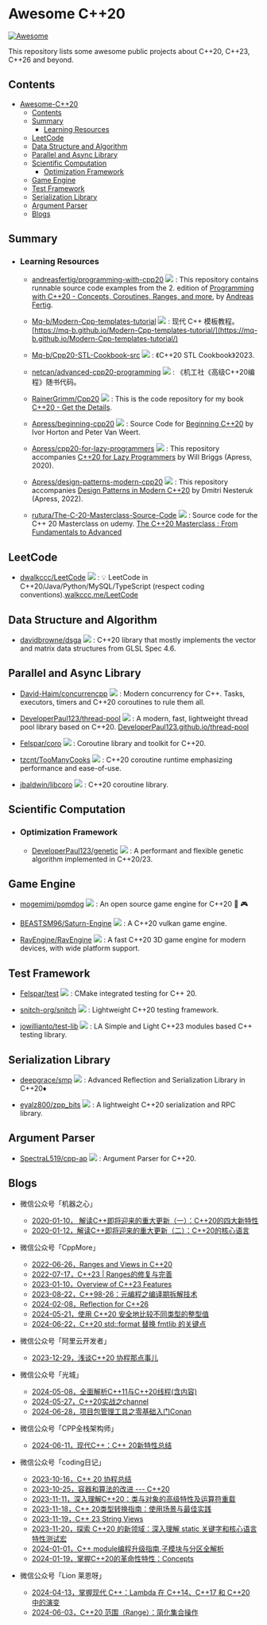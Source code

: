 # Awesome C++20
[![Awesome](https://cdn.rawgit.com/sindresorhus/awesome/d7305f38d29fed78fa85652e3a63e154dd8e8829/media/badge.svg)](https://github.com/sindresorhus/awesome)

This repository lists some awesome public projects about C++20, C++23, C++26 and beyond.

## Contents
- [Awesome-C++20](#awesome-c++20)
  - [Contents](#contents)
  - [Summary](#summary)
    - [Learning Resources](#learning-resources)
  - [LeetCode](#leetcode)
  - [Data Structure and Algorithm](#data-structure-and-algorithm)
  - [Parallel and Async Library](#parallel-and-async-library)
  - [Scientific Computation](#scientific-computation)
    - [Optimization Framework](#optimization-framework)
  - [Game Engine](#game-engine)
  - [Test Framework](#test-framework)
  - [Serialization Library](#serialization-library)
  - [Argument Parser](#argument-parser)
  - [Blogs](#blogs)



## Summary
  - ### Learning Resources

    - [andreasfertig/programming-with-cpp20](https://github.com/andreasfertig/programming-with-cpp20) <img src="https://img.shields.io/github/stars/andreasfertig/programming-with-cpp20?style=social"/> : This repository contains runnable source code examples from the 2. edition of [Programming with C++20 - Concepts, Coroutines, Ranges, and more](https://andreasfertig.com/books/programming-with-cpp20/), by [Andreas Fertig](https://andreasfertig.com/).

    - [Mq-b/Modern-Cpp-templates-tutorial](https://github.com/Mq-b/Modern-Cpp-templates-tutorial) <img src="https://img.shields.io/github/stars/Mq-b/Modern-Cpp-templates-tutorial?style=social"/> : 现代 C++ 模板教程。[https://mq-b.github.io/Modern-Cpp-templates-tutorial/](https://mq-b.github.io/Modern-Cpp-templates-tutorial/)

    - [Mq-b/Cpp20-STL-Cookbook-src](https://github.com/Mq-b/Cpp20-STL-Cookbook-src) <img src="https://img.shields.io/github/stars/Mq-b/Cpp20-STL-Cookbook-src?style=social"/> : 《C++20 STL Cookbook》2023.

    - [netcan/advanced-cpp20-programming](https://github.com/netcan/advanced-cpp20-programming) <img src="https://img.shields.io/github/stars/netcan/advanced-cpp20-programming?style=social"/> : 《机工社《高级C++20编程》随书代码。

    - [RainerGrimm/Cpp20](https://github.com/RainerGrimm/Cpp20) <img src="https://img.shields.io/github/stars/RainerGrimm/Cpp20?style=social"/> : This is the code repository for my book [C++20 - Get the Details](https://leanpub.com/c20).

    - [Apress/beginning-cpp20](https://github.com/Apress/beginning-cpp20) <img src="https://img.shields.io/github/stars/Apress/beginning-cpp20?style=social"/> : Source Code for [Beginning C++20](https://www.apress.com/9781484258835) by Ivor Horton and Peter Van Weert.

    - [Apress/cpp20-for-lazy-programmers](https://github.com/Apress/cpp20-for-lazy-programmers) <img src="https://img.shields.io/github/stars/Apress/cpp20-for-lazy-programmers?style=social"/> : This repository accompanies [C++20 for Lazy Programmers](https://www.apress.com/9781484263051) by Will Briggs (Apress, 2020).

    - [Apress/design-patterns-modern-cpp20](https://github.com/Apress/design-patterns-modern-cpp20) <img src="https://img.shields.io/github/stars/Apress/design-patterns-modern-cpp20?style=social"/> : This repository accompanies [Design Patterns in Modern C++20](https://link.springer.com/book/10.1007/978-1-4842-7295-4) by Dmitri Nesteruk (Apress, 2022).

    - [rutura/The-C-20-Masterclass-Source-Code](https://github.com/rutura/The-C-20-Masterclass-Source-Code) <img src="https://img.shields.io/github/stars/rutura/The-C-20-Masterclass-Source-Code?style=social"/> : Source code for the C++ 20 Masterclass on udemy. [The C++20 Masterclass : From Fundamentals to Advanced](https://www.udemy.com/course/the-modern-cpp-20-masterclass/?couponCode=ENDSEPT2021)



## LeetCode

  - [dwalkccc/LeetCode](https://github.com/walkccc/LeetCode) <img src="https://img.shields.io/github/stars/walkccc/LeetCode?style=social"/> : 💡 LeetCode in C++20/Java/Python/MySQL/TypeScript (respect coding conventions).[walkccc.me/LeetCode](http://walkccc.me/LeetCode)




## Data Structure and Algorithm

  - [davidbrowne/dsga](https://github.com/davidbrowne/dsga) <img src="https://img.shields.io/github/stars/davidbrowne/dsga?style=social"/> : C++20 library that mostly implements the vector and matrix data structures from GLSL Spec 4.6.






## Parallel and Async Library

  - [David-Haim/concurrencpp](https://github.com/David-Haim/concurrencpp) <img src="https://img.shields.io/github/stars/David-Haim/concurrencpp?style=social"/> : Modern concurrency for C++. Tasks, executors, timers and C++20 coroutines to rule them all.

  - [DeveloperPaul123/thread-pool](https://github.com/DeveloperPaul123/thread-pool) <img src="https://img.shields.io/github/stars/DeveloperPaul123/thread-pool?style=social"/> : A modern, fast, lightweight thread pool library based on C++20. [DeveloperPaul123.github.io/thread-pool](https://developerpaul123.github.io/thread-pool)

  - [Felspar/coro](https://github.com/Felspar/coro) <img src="https://img.shields.io/github/stars/Felspar/coro?style=social"/> : Coroutine library and toolkit for C++20.

  - [tzcnt/TooManyCooks](https://github.com/tzcnt/TooManyCooks) <img src="https://img.shields.io/github/stars/tzcnt/TooManyCooks?style=social"/> : C++20 coroutine runtime emphasizing performance and ease-of-use.

  - [jbaldwin/libcoro](https://github.com/jbaldwin/libcoro) <img src="https://img.shields.io/github/stars/jbaldwin/libcoro?style=social"/> : C++20 coroutine library.




## Scientific Computation

  - ### Optimization Framework

    - [DeveloperPaul123/genetic](https://github.com/DeveloperPaul123/genetic) <img src="https://img.shields.io/github/stars/DeveloperPaul123/genetic?style=social"/> : A performant and flexible genetic algorithm implemented in C++20/23.


## Game Engine

  - [mogemimi/pomdog](https://github.com/mogemimi/pomdog) <img src="https://img.shields.io/github/stars/mogemimi/pomdog?style=social"/> : An open source game engine for C++20 🐶 🎮

  - [BEASTSM96/Saturn-Engine](https://github.com/BEASTSM96/Saturn-Engine) <img src="https://img.shields.io/github/stars/BEASTSM96/Saturn-Engine?style=social"/> : A C++20 vulkan game engine.

  - [RavEngine/RavEngine](https://github.com/RavEngine/RavEngine) <img src="https://img.shields.io/github/stars/RavEngine/RavEngine?style=social"/> : A fast C++20 3D game engine for modern devices, with wide platform support.




## Test Framework

  - [Felspar/test](https://github.com/Felspar/test) <img src="https://img.shields.io/github/stars/Felspar/test?style=social"/> : CMake integrated testing for C++ 20.

  - [snitch-org/snitch](https://github.com/snitch-org/snitch) <img src="https://img.shields.io/github/stars/snitch-org/snitch?style=social"/> : Lightweight C++20 testing framework.

  - [jowillianto/test-lib](https://github.com/jowillianto/test-lib) <img src="https://img.shields.io/github/stars/jowillianto/test-lib?style=social"/> : LA Simple and Light C++23 modules based C++ testing library.





## Serialization Library

  - [deepgrace/smp](https://github.com/deepgrace/smp) <img src="https://img.shields.io/github/stars/deepgrace/smp?style=social"/> : Advanced Reflection and Serialization Library in C++20♦️

  - [eyalz800/zpp_bits](https://github.com/eyalz800/zpp_bits) <img src="https://img.shields.io/github/stars/eyalz800/zpp_bits?style=social"/> : A lightweight C++20 serialization and RPC library.



## Argument Parser

  - [SpectraL519/cpp-ap](https://github.com/SpectraL519/cpp-ap) <img src="https://img.shields.io/github/stars/SpectraL519/cpp-ap?style=social"/> : Argument Parser for C++20.



## Blogs

  - 微信公众号「机器之心」
    - [2020-01-10， 解读C++即将迎来的重大更新（一）：C++20的四大新特性](https://mp.weixin.qq.com/s/QpqvZ3a7nFdHGjIBiKX67g)
    - [2020-01-12，解读C++即将迎来的重大更新（二）：C++20的核心语言](https://mp.weixin.qq.com/s/x1oSTB71lK-NqQoCJ6fXbg)

  - 微信公众号「CppMore」
    - [2022-06-26，Ranges and Views in C++20](https://mp.weixin.qq.com/s/k3CC5p8N06gU6A8rmgs7Jg)
    - [2022-07-17，C++23 | Ranges的修复与完善](https://mp.weixin.qq.com/s/KL_8ogvnnowubHdbO__OvA)
    - [2023-01-10，Overview of C++23 Features](https://mp.weixin.qq.com/s/4PKnoEDmYppYeJoh7oUVWg)
    - [2023-08-22，C++98-26：元编程之编译期拆解技术](https://mp.weixin.qq.com/s/yvOBWFKUNCFxLrmBhJMo9Q)
    - [2024-02-08，Reflection for C++26](https://mp.weixin.qq.com/s/foqXEdIP03GZ7iKPUJsemA)
    - [2024-05-21，使用 C++20 安全地比较不同类型的整型值](https://mp.weixin.qq.com/s/VtAjOOf991LkUGNbio2HTg)
    - [2024-06-22，C++20 std::format 替换 fmtlib 的关键点](https://mp.weixin.qq.com/s/wbT4DvHqVxoaQqFnWJE-iA)

  - 微信公众号「阿里云开发者」
    - [2023-12-29，浅谈C++20 协程那点事儿](https://mp.weixin.qq.com/s/0njDHtz_SGPkrr4ndAWHaA)

  - 微信公众号「光城」
    - [2024-05-08，全面解析C++11与C++20线程(含内容)](https://mp.weixin.qq.com/s/xtaTqqf3Y2RFPm2mrA-0Qg)
    - [2024-05-27，C++20实战之channel](https://mp.weixin.qq.com/s/spHtymMAEkTw3c5uN9cXKQ)
    - [2024-06-28，项目包管理工具之零基础入门Conan](https://mp.weixin.qq.com/s/xaKNkxJPLNnLc7pwaEfPrg)

  - 微信公众号「CPP全栈架构师」
    - [2024-06-11，现代C++：C++ 20新特性总结](https://mp.weixin.qq.com/s/UbCEkLiNe_S6R2GrcOY32g)

  - 微信公众号「coding日记」
    - [2023-10-16，C++ 20 协程总结](https://mp.weixin.qq.com/s/ajUEa3ygB0MGNo4goh68Aw)
    - [2023-10-25，容器和算法的改进 --- C++20](https://mp.weixin.qq.com/s/STHIIi-t9YVF0ISVICdh7w)
    - [2023-11-11，深入理解C++20：类与对象的高级特性及运算符重载](https://mp.weixin.qq.com/s/PTnc7P84KVsCMIxzvl4xjQ)
    - [2023-11-18，C++ 20类型转换指南：使用场景与最佳实践](https://mp.weixin.qq.com/s/Yu5Oh6ATxVIZpyW8ddY77A)
    - [2023-11-19，C++ 23 String Views](https://mp.weixin.qq.com/s/Fak1O0h1ZOgSawY3m0BUZQ)
    - [2023-11-20，探索 C++20 的新领域：深入理解 static 关键字和核心语言特性测试宏](https://mp.weixin.qq.com/s/6vw4ZzaVeu1qeQTu1mi67w)
    - [2024-01-01，C++ module编程升级指南,子模块与分区全解析](https://mp.weixin.qq.com/s/ZzaPkBr2RON13mwyHjNOgw)
    - [2024-01-19，掌握C++20的革命性特性：Concepts](https://mp.weixin.qq.com/s/gfCgW8mzni6bHCHcprDi_Q)

  - 微信公众号「Lion 莱恩呀」
    - [2024-04-13，掌握现代 C++：Lambda 在 C++14、C++17 和 C++20 中的演变](https://mp.weixin.qq.com/s/Xzt6VW1jVdY_8bA7M3iarA)
    - [2024-06-03，C++20 范围（Range）：简化集合操作](https://mp.weixin.qq.com/s/JA6nO22n2F_5V05xWFMQ2Q)